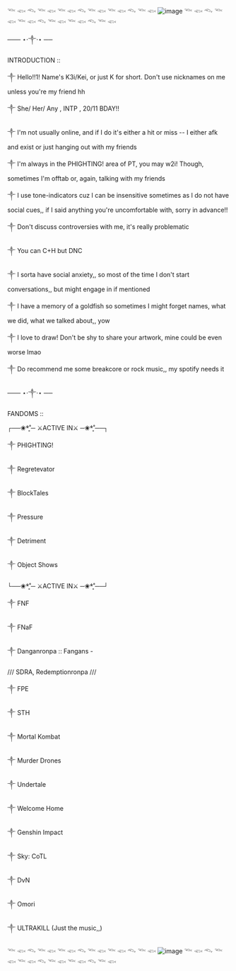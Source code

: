𓆝 𓆟 𓆞 𓆝 𓆟 𓆝 𓆟 𓆞 𓆝 𓆟 𓆝 𓆟 𓆞 𓆝 𓆟
![image](https://github.com/user-attachments/assets/2af0e77a-17da-4633-8ba8-cd7b1b32ad86)
𓆝 𓆟 𓆞 𓆝 𓆟 𓆝 𓆟 𓆞 𓆝 𓆟 𓆝 𓆟 𓆞 𓆝 𓆟

─── ⋆⋅༒︎⋅⋆ ──

INTRODUCTION ::

༒︎ Hello!!1! Name's K3i/Kei, or just K for short. Don't use nicknames on me unless you're my friend hh

༒︎ She/ Her/ Any , INTP , 20/11 BDAY!!

༒︎ I'm not usually online, and if I do it's either a hit or miss -- I either afk and exist or just hanging out with my friends

༒︎ I'm always in the PHIGHTING! area of PT, you may w2i! Though, sometimes I'm offtab or, again, talking with my friends

༒︎ I use tone-indicators cuz I can be insensitive sometimes as I do not have social cues,, if I said anything you're uncomfortable with, sorry in advance!!

༒︎ Don't discuss controversies with me, it's really problematic

༒︎ You can C+H but DNC

༒︎ I sorta have social anxiety,, so most of the time I don't start conversations,, but might engage in if mentioned

༒︎ I have a memory of a goldfish so sometimes I might forget names, what we did, what we talked about,, yow

༒︎ I love to draw! Don't be shy to share your artwork, mine could be even worse lmao

༒︎ Do recommend me some breakcore or rock music,, my spotify needs it

─── ⋆⋅༒︎⋅⋆ ──

FANDOMS ::

┌──❀*̥˚─  ⚔ACTIVE IN⚔   ─❀*̥˚──┐

༒︎ PHIGHTING!

༒︎ Regretevator

༒︎ BlockTales

༒︎ Pressure

༒︎ Detriment

༒︎ Object Shows

└──❀*̥˚─  ⚔ACTIVE IN⚔   ─❀*̥˚──┘

༒︎ FNF

༒︎ FNaF

༒︎ Danganronpa
:: Fangans -

/// SDRA, Redemptionronpa ///

༒︎ FPE

༒︎ STH

༒︎ Mortal Kombat

༒︎ Murder Drones

༒︎ Undertale

༒︎ Welcome Home

༒︎ Genshin Impact

༒︎ Sky: CoTL

༒︎ DvN

༒︎ Omori

༒︎ ULTRAKILL (Just the music,,)

𓆝 𓆟 𓆞 𓆝 𓆟 𓆝 𓆟 𓆞 𓆝 𓆟 𓆝 𓆟 𓆞 𓆝 𓆟
![image](https://github.com/user-attachments/assets/41f995cd-2a34-41ec-bdd1-211dc17b2135)
𓆝 𓆟 𓆞 𓆝 𓆟 𓆝 𓆟 𓆞 𓆝 𓆟 𓆝 𓆟 𓆞 𓆝 𓆟
